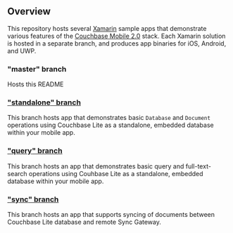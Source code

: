 ## Overview
This repository hosts several [Xamarin](https://visualstudio.microsoft.com/xamarin/) sample apps that demonstrate various features of the [Couchbase Mobile 2.0](https://www.couchbase.com/products/mobile) stack. Each Xamarin solution is hosted in a separate branch, and produces app binaries for iOS, Android, and UWP. 

### "**master**" branch
Hosts this README 

### ["**standalone**" branch](https://github.com/couchbaselabs/userprofile-couchbase-mobile-xamarin/tree/standalone)

This branch hosts app that demonstrates basic `Database` and `Document` operations using Couchbase Lite as a standalone, embedded database within your mobile app. 

### ["**query**" branch](https://github.com/couchbaselabs/userprofile-couchbase-mobile-xamarin/tree/query)

This branch hosts an app that demonstrates basic query and full-text-search operations using Couhbase Lite as a standalone, embedded database within your mobile app.

### ["**sync**" branch](https://github.com/couchbaselabs/userprofile-couchbase-mobile-xamarin/tree/sync)

This branch hosts an app that supports syncing of documents between Couchbase Lite database and remote Sync Gateway. 
